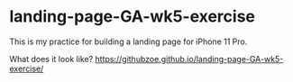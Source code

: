 # landing-page-GA-wk5-exercise 
This is my practice for building a landing page for iPhone 11 Pro. 

What does it look like?
https://githubzoe.github.io/landing-page-GA-wk5-exercise/
